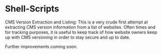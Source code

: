 # Shell-Scripts

CMS Version Extraction and Listing:
This is a very crude first attempt at extracting CMS version information from a list of websites.
Often times and for tracking purposes, it is useful to keep track of how website owners keep up with 
CMS versioning in order to stay secure and up to date.

Further improvements coming soon.


